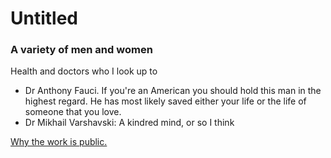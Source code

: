 # Untitled

### A variety of men and women 

Health and doctors who I look up to 

* Dr Anthony Fauci. If you're an American you should hold this man in the highest regard. He has most likely saved either your life or the life of someone that you love. 
* Dr Mikhail Varshavski: A kindred mind, or so I think 

[Why the work is public.](https://via.hypothes.is/https://www.aip.org/history-programs/niels-bohr-library/oral-histories/5020-5#annotations:VJkQwDSeEeqSYq_Uw7vQRA)





